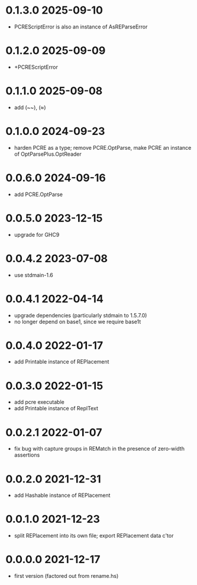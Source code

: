 0.1.3.0 2025-09-10
==================
- PCREScriptError is also an instance of AsREParseError

0.1.2.0 2025-09-09
==================
- +PCREScriptError

0.1.1.0 2025-09-08
==================
- add (~~), (≈)

0.1.0.0 2024-09-23
==================
- harden PCRE as a type; remove PCRE.OptParse, make PCRE an instance of
  OptParsePlus.OptReader

0.0.6.0 2024-09-16
==================
- add PCRE.OptParse

0.0.5.0 2023-12-15
==================
- upgrade for GHC9

0.0.4.2 2023-07-08
==================
- use stdmain-1.6

0.0.4.1 2022-04-14
==================
- upgrade dependencies (particularly stdmain to 1.5.7.0)
- no longer depend on base1, since we require base1t

0.0.4.0 2022-01-17
==================
- add Printable instance of REPlacement

0.0.3.0 2022-01-15
==================
- add pcre executable
- add Printable instance of ReplText

0.0.2.1 2022-01-07
==================
- fix bug with capture groups in REMatch in the presence of zero-width assertions

0.0.2.0 2021-12-31
==================
- add Hashable instance of REPlacement

0.0.1.0 2021-12-23
==================
- split REPlacement into its own file; export REPlacement data c'tor

0.0.0.0 2021-12-17
==================
- first version (factored out from rename.hs)
